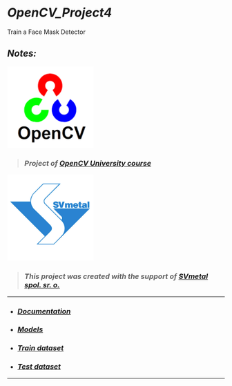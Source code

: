 # ***OpenCV_Project4***

Train a Face Mask Detector


## ***Notes:***

<img src="https://github.com/RadimKozl/OpenCV_Project4/blob/832738cf629a0d6518297f860fd1952e3eaa3143/notebooks/img/OpenCV_logo.png" alt="OpenCV logo" style="width: 200px;"/>

> ### *Project of [OpenCV University course](https://opencv.org/university/computer-vision-and-deep-learning-applications/)* 

<img src="https://github.com/RadimKozl/OpenCV_Project4/blob/edcb3ff1ff3bed1648ac1802939ef9247952a309/notebooks/img/SVmetalLogo.png" alt="OpenCV logo" style="width: 200px;"/>

> ### *This project was created with the support of [SVmetal spol. sr. o.](https://www.svmetal.cz/cs)*

--------------------------------------------------------

- ### ***[Documentation](https://github.com/RadimKozl/OpenCV_Project4/blob/main/notebooks/notebooks.md)***
- ### ***[Models](https://github.com/RadimKozl/OpenCV_Project4/blob/main/data/models/models.md)***
- ### ***[Train dataset](https://github.com/RadimKozl/OpenCV_Project4/blob/main/data/images/train_images/train_dataset.md)***
- ### ***[Test dataset](https://github.com/RadimKozl/OpenCV_Project4/blob/main/data/images/test_images/test_dataset.md)***

----------------------------------------------------